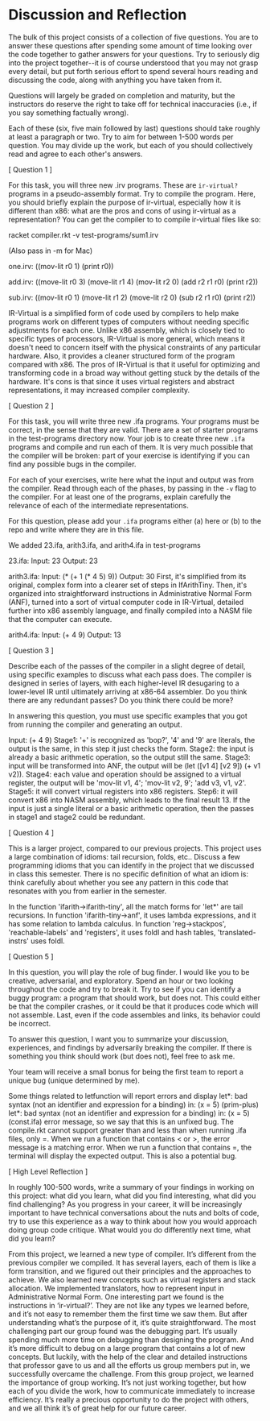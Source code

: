 # Discussion and Reflection


The bulk of this project consists of a collection of five
questions. You are to answer these questions after spending some
amount of time looking over the code together to gather answers for
your questions. Try to seriously dig into the project together--it is
of course understood that you may not grasp every detail, but put
forth serious effort to spend several hours reading and discussing the
code, along with anything you have taken from it.

Questions will largely be graded on completion and maturity, but the
instructors do reserve the right to take off for technical
inaccuracies (i.e., if you say something factually wrong).

Each of these (six, five main followed by last) questions should take
roughly at least a paragraph or two. Try to aim for between 1-500
words per question. You may divide up the work, but each of you should
collectively read and agree to each other's answers.

[ Question 1 ] 

For this task, you will three new .irv programs. These are
`ir-virtual?` programs in a pseudo-assembly format. Try to compile the
program. Here, you should briefly explain the purpose of ir-virtual,
especially how it is different than x86: what are the pros and cons of
using ir-virtual as a representation? You can get the compiler to to
compile ir-virtual files like so: 

racket compiler.rkt -v test-programs/sum1.irv 

(Also pass in -m for Mac)

one.irv:
((mov-lit r0 1) (print r0))

add.irv:
((move-lit r0 3)
(move-lit r1 4)
(mov-lit r2 0)
(add r2 r1 r0)
(print r2))

sub.irv:
((mov-lit r0 1)
(move-lit r1 2)
(move-lit r2 0)
(sub r2 r1 r0)
(print r2))

IR-Virtual is a simplified form of code used by compilers to help make programs work on different types of computers without needing specific adjustments for each one. Unlike x86 assembly, which is closely tied to
specific types of processors, IR-Virtual is more general, which means it doesn't need to concern itself
with the physical constraints of any particular hardware. Also, it provides a cleaner structured
form of the program compared with x86. The pros of IR-Virtual is that it useful for optimizing and transforming code in a broad way without getting stuck by the details of the hardware. It's cons is that since it uses virtual registers and abstract representations, it may increased compiler complexity.


[ Question 2 ] 

For this task, you will write three new .ifa programs. Your programs
must be correct, in the sense that they are valid. There are a set of
starter programs in the test-programs directory now. Your job is to
create three new `.ifa` programs and compile and run each of them. It
is very much possible that the compiler will be broken: part of your
exercise is identifying if you can find any possible bugs in the
compiler.

For each of your exercises, write here what the input and output was
from the compiler. Read through each of the phases, by passing in the
`-v` flag to the compiler. For at least one of the programs, explain
carefully the relevance of each of the intermediate representations.

For this question, please add your `.ifa` programs either (a) here or
(b) to the repo and write where they are in this file.

We added 23.ifa, arith3.ifa, and arith4.ifa in test-programs

23.ifa:
Input: 23
Output: 23

arith3.ifa:
Input: (* (+ 1 (* 4 5) 9))
Output: 30
First, it's simplified from its original, complex form into a clearer set of steps in IfArithTiny. Then, it's organized into straightforward instructions in Administrative Normal Form (ANF), turned into a sort of virtual computer code in IR-Virtual, detailed further into x86 assembly language, and finally compiled into a NASM file that the computer can execute.

arith4.ifa:
Input: (+ 4 9)
Output: 13

[ Question 3 ] 

Describe each of the passes of the compiler in a slight degree of
detail, using specific examples to discuss what each pass does. The
compiler is designed in series of layers, with each higher-level IR
desugaring to a lower-level IR until ultimately arriving at x86-64
assembler. Do you think there are any redundant passes? Do you think
there could be more?

In answering this question, you must use specific examples that you
got from running the compiler and generating an output.

Input: (+ 4 9) Stage1: '+' is recognized as 'bop?', '4' and '9' are literals, the output is the same, in this step it just checks the form. Stage2: the input is already a basic arithmetic operation, so the output still the same. Stage3: input will be transformed into ANF, the output will be (let ([v1 4] [v2 9]) (+ v1 v2)). Stage4: each value and operation should be assigned to a virtual register, the output will be 'mov-lit v1, 4'; 'mov-lit v2, 9'; 'add v3, v1, v2'. Stage5: it will convert virtual registers into x86 registers. Step6: it will convert x86 into NASM assembly, which leads to the final result 13. If the input is just a single literal or a basic arithmetic operation, then the passes in stage1 and stage2 could be redundant.

[ Question 4 ] 

This is a larger project, compared to our previous projects. This
project uses a large combination of idioms: tail recursion, folds,
etc.. Discuss a few programming idioms that you can identify in the
project that we discussed in class this semester. There is no specific
definition of what an idiom is: think carefully about whether you see
any pattern in this code that resonates with you from earlier in the
semester.

In the function 'ifarith->ifarith-tiny', all the match forms for 'let*' are tail recursions. In function 'ifarith-tiny->anf', it uses lambda expressions, and it has some relation to lambda calculus. In function 'reg->stackpos', 'reachable-labels' and 'registers', it uses foldl and hash tables, 'translated-instrs' uses foldl.

[ Question 5 ] 

In this question, you will play the role of bug finder. I would like
you to be creative, adversarial, and exploratory. Spend an hour or two
looking throughout the code and try to break it. Try to see if you can
identify a buggy program: a program that should work, but does
not. This could either be that the compiler crashes, or it could be
that it produces code which will not assemble. Last, even if the code
assembles and links, its behavior could be incorrect.

To answer this question, I want you to summarize your discussion,
experiences, and findings by adversarily breaking the compiler. If
there is something you think should work (but does not), feel free to
ask me.

Your team will receive a small bonus for being the first team to
report a unique bug (unique determined by me).

Some things related to letfunction will report errors and display let*: bad syntax (not an identifier and expression for a binding) in: (x = 5) (prim-plus) let*: bad syntax (not an identifier and expression for a binding) in: (x = 5) (const.ifa) error message, so we say that this is an unfixed bug. The compile.rkt cannot support greater than and less than when running .ifa files, only =. When we run a function that contains < or >, the error message is a matching error. When we run a function that contains =, the terminal will display the expected output. This is also a potential bug.

[ High Level Reflection ] 

In roughly 100-500 words, write a summary of your findings in working
on this project: what did you learn, what did you find interesting,
what did you find challenging? As you progress in your career, it will
be increasingly important to have technical conversations about the
nuts and bolts of code, try to use this experience as a way to think
about how you would approach doing group code critique. What would you
do differently next time, what did you learn?

From this project, we learned a new type of compiler. It’s different from the previous compiler we compiled. It has several layers, each of them is like a form transition, and we figured out their principles and the approaches to achieve. We also learned new concepts such as virtual registers and stack allocation. We implemented translators, how to represent input in Administrative Normal Form. One interesting part we found is the instructions in ‘ir-virtual?’. They are not like any types we learned before, and it’s not easy to remember them the first time we saw them. But after understanding what’s the purpose of it, it’s quite straightforward. The most challenging part our group found was the debugging part. It’s usually spending much more time on debugging than designing the program. And it’s more difficult to debug on a large program that contains a lot of new concepts. But luckily, with the help of the clear and detailed instructions that professor gave to us and all the efforts us group members put in, we successfully overcame the challenge. From this group project, we learned the importance of group working. It’s not just working together, but how each of you divide the work, how to communicate immediately to increase efficiency. It’s really a precious opportunity to do the project with others, and we all think it’s of great help for our future career.

